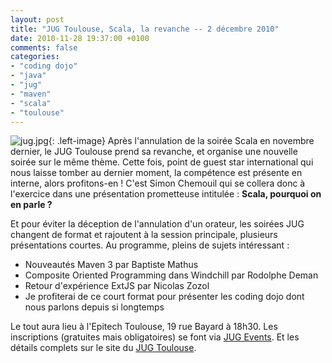 ```yaml
---
layout: post
title: "JUG Toulouse, Scala, la revanche -- 2 décembre 2010"
date: 2010-11-28 19:37:00 +0100
comments: false
categories: 
- "coding dojo"
- "java"
- "jug"
- "maven"
- "scala"
- "toulouse"
---
```

![jug.jpg](https://blog.crafting-labs.fr/images/logo/.jug_s.jpg){: .left-image}
Après l'annulation de la soirée Scala en novembre dernier, le JUG Toulouse prend sa revanche, et organise une nouvelle soirée sur le même thème.
Cette fois, point de guest star international qui nous laisse tomber au dernier moment, la compétence est présente en interne, alors profitons-en !
C'est Simon Chemouil qui se collera donc à l'exercice dans une présentation prometteuse intitulée : __Scala, pourquoi on en parle ?__

Et pour éviter la déception de l'annulation d'un orateur, les soirées JUG changent de format et rajoutent à la session principale, plusieurs présentations courtes. Au programme, pleins de sujets intéressant : 

* Nouveautés Maven 3 par Baptiste Mathus
* Composite Oriented Programming dans Windchill par Rodolphe Deman
* Retour d'expérience ExtJS par Nicolas Zozol
* Je profiterai de ce court format pour présenter les coding dojo dont nous parlons depuis si longtemps

Le tout aura lieu à l'Epitech Toulouse, 19 rue Bayard à 18h30. Les inscriptions (gratuites mais obligatoires) se font via [JUG Events](http://www.jugevents.org/jugevents/event/31779).
Et les détails complets sur le site du [JUG Toulouse](http://www.jugtoulouse.org).


